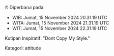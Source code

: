 ⏰ Diperbarui pada:
- WIB: Jumat, 15 November 2024 20.31.19 UTC
- WITA: Jumat, 15 November 2024 21.31.19 UTC
- WIT: Jumat, 15 November 2024 22.31.19 UTC

Kutipan Inspiratif:
"Dont Copy My Style."


Kategori: attitude

